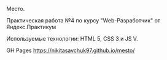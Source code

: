 Место.

Практическая работа №4 по курсу "Web-Разработчик" от Яндекс.Практикум

Используемые технологии: HTML 5, CSS 3 и JS V.

GH Pages https://nikitasavchuk97.github.io/mesto/
